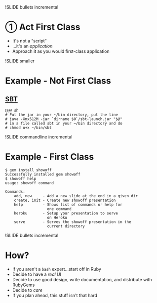 !SLIDE bullets incremental
# ① Act First Class #
* It's not a “script”
* …it's an _application_
* Approach it as you would first-class application

!SLIDE smaller
# Example - Not First Class #
## [SBT](http://code.google.com/p/simple-build-tool/wiki/Setup) ##

    @@@ sh
    # Put the jar in your ~/bin directory, put the line
    # java -Xmx512M -jar `dirname $0`/sbt-launch.jar "$@"
    # in a file called sbt in your ~/bin directory and do 
    # chmod u+x ~/bin/sbt

!SLIDE commandline incremental
# Example - First Class #
    $ gem install showoff
    Successfully installed gem showoff
    $ showoff help
    usage: showoff command

    Commands:
        add, new     - Add a new slide at the end in a given dir
        create, init - Create new showoff presentation
        help         - Shows list of commands or help for 
                       one command
        heroku       - Setup your presentation to serve 
                       on Heroku
        serve        - Serves the showoff presentation in the 
                       current directory

!SLIDE bullets incremental
# How?
* If you aren't a `bash` expert…start off in Ruby
* Decide to have a _real_ UI
* Decide to use good design, write documentation, and distribute with RubyGems
* Decide to *care*
* If you plan ahead, this stuff isn't that hard
